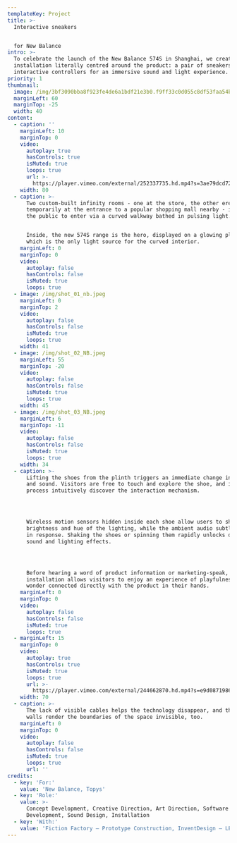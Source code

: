 ```yaml
---
templateKey: Project
title: >-
  Interactive sneakers


  for New Balance
intro: >-
  To celebrate the launch of the New Balance 574S in Shanghai, we created an
  installation literally centred around the product: a pair of sneakers became
  interactive controllers for an immersive sound and light experience.
priority: 1
thumbnail:
  image: /img/3bf3090bba8f923fe4de6a1bdf21e3b0.f9ff33c0d055c8df53faa54b4233688-hoepilar3-short-jpg.jpg
  marginLeft: 60
  marginTop: -25
  width: 40
content:
  - caption: ''
    marginLeft: 10
    marginTop: 0
    video:
      autoplay: true
      hasControls: true
      isMuted: true
      loops: true
      url: >-
        https://player.vimeo.com/external/252337735.hd.mp4?s=3ae79dcd729aeac2fd09d982c4ce7cf8dba36b0c&profile_id=175
    width: 80
  - caption: >-
      Two custom-built infinity rooms - one at the store, the other erected
      temporarily at the entrance to a popular shopping mall nearby - invited
      the public to enter via a curved walkway bathed in pulsing light.


      Inside, the new 574S range is the hero, displayed on a glowing plinth
      which is the only light source for the curved interior.
    marginLeft: 0
    marginTop: 0
    video:
      autoplay: false
      hasControls: false
      isMuted: true
      loops: true
  - image: /img/shot_01_nb.jpeg
    marginLeft: 0
    marginTop: 2
    video:
      autoplay: false
      hasControls: false
      isMuted: true
      loops: true
    width: 41
  - image: /img/shot_02_NB.jpeg
    marginLeft: 55
    marginTop: -20
    video:
      autoplay: false
      hasControls: false
      isMuted: true
      loops: true
    width: 45
  - image: /img/shot_03_NB.jpeg
    marginLeft: 6
    marginTop: -11
    video:
      autoplay: false
      hasControls: false
      isMuted: true
      loops: true
    width: 34
  - caption: >-
      Lifting the shoes from the plinth triggers an immediate change in light
      and sound. Visitors are free to touch and explore the shoe, and in the
      process intuitively discover the interaction mechanism.




      Wireless motion sensors hidden inside each shoe allow users to shift the
      brightness and hue of the lighting, while the ambient audio subtly changes
      in response. Shaking the shoes or spinning them rapidly unlocks different
      sound and lighting effects.




      Before hearing a word of product information or marketing-speak, the
      installation allows visitors to enjoy an experience of playfulness and
      wonder connected directly with the product in their hands.
    marginLeft: 0
    marginTop: 0
    video:
      autoplay: false
      hasControls: false
      isMuted: true
      loops: true
  - marginLeft: 15
    marginTop: 0
    video:
      autoplay: true
      hasControls: true
      isMuted: true
      loops: true
      url: >-
        https://player.vimeo.com/external/244662870.hd.mp4?s=e9d08719864362b32305caddd70012d2c6dbf4ea&profile_id=175
    width: 70
  - caption: >-
      The lack of visible cables helps the technology disappear, and the curved
      walls render the boundaries of the space invisible, too.
    marginLeft: 0
    marginTop: 0
    video:
      autoplay: false
      hasControls: false
      isMuted: true
      loops: true
      url: ''
credits:
  - key: 'For:'
    value: 'New Balance, Topys'
  - key: 'Role:'
    value: >-
      Concept Development, Creative Direction, Art Direction, Software
      Development, Sound Design, Installation
  - key: 'With:'
    value: 'Fiction Factory — Prototype Construction, InventDesign — LED partner'
---
```

